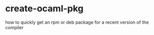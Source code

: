 create-ocaml-pkg
================

how to quickly get an rpm or deb package for a recent version of the compiler
